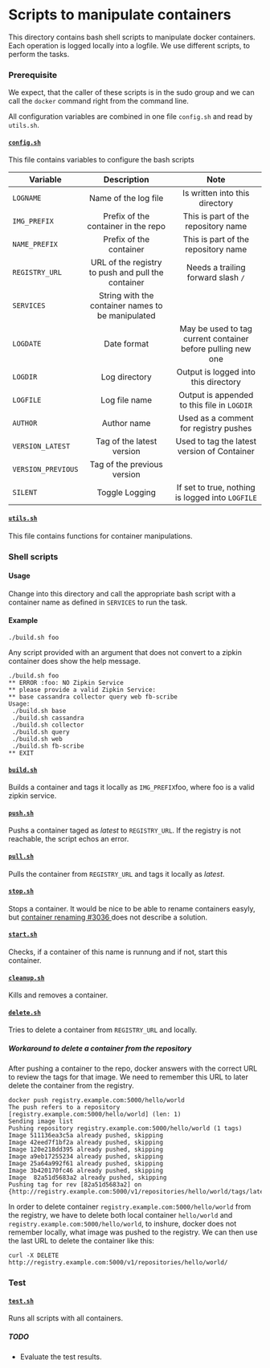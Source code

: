 # Scripts to manipulate containers

This directory contains bash shell scripts to manipulate docker containers.
Each operation is logged locally into a logfile. We use different scripts, 
to perform the tasks. 

### Prerequisite
We expect, that the caller of these scripts is in the sudo group and we can call the `docker` 
command right from the command line. 

All configuration variables are combined in one file `config.sh` and read by `utils.sh`.
#### [`config.sh`](config.sh)
This file contains variables to configure the bash scripts

| Variable | Description | Note |
|---------|:---------:|:-------:|
|`LOGNAME`  | Name of the log file | Is written into this directory|
|`IMG_PREFIX`   | Prefix of the container in the repo | This is part of the repository name| 
|`NAME_PREFIX`   | Prefix of the container | This is part of the repository name| 
|`REGISTRY_URL`| URL of the registry to push and pull the container | Needs a trailing forward slash `/`|
|`SERVICES` | String with the container names to be manipulated  | |
|`LOGDATE`| Date format| May be used to tag current container before pulling new one |
|`LOGDIR`| Log directory| Output is logged into this directory |
|`LOGFILE`| Log file name| Output is appended to this file in `LOGDIR`|
|`AUTHOR`|Author name| Used as a comment for registry pushes|
|`VERSION_LATEST`| Tag of the latest version|Used to tag the latest version of Container|
|`VERSION_PREVIOUS`| Tag of the previous version||
|`SILENT`| Toggle Logging| If set to true, nothing is logged into `LOGFILE`|
#### [`utils.sh`](utils.sh) 
This file contains functions for container manipulations.

### Shell scripts
####  Usage
Change into this directory and call the appropriate bash script with a container name
as defined in  `SERVICES` to run the task.

#### Example
`./build.sh foo`

Any script provided with an argument that does not convert to a zipkin container does show the help message.
```
./build.sh foo
** ERROR :foo: NO Zipkin Service
** please provide a valid Zipkin Service: 
** base cassandra collector query web fb-scribe
Usage:
 ./build.sh base 
 ./build.sh cassandra 
 ./build.sh collector 
 ./build.sh query 
 ./build.sh web 
 ./build.sh fb-scribe 
** EXIT 

```
#### [`build.sh`](build.sh)
Builds a container and  tags it locally as `IMG_PREFIX`foo, where foo is a valid zipkin service.
#### [`push.sh`](push.sh)
Pushs a container taged as *latest* to `REGISTRY_URL`. If the registry is not reachable, the script echos an error.
#### [`pull.sh`](pull.sh)
Pulls the container from `REGISTRY_URL` and tags it locally as *latest*.
#### [`stop.sh`](stop.sh)
Stops a container. It would be nice to be able to
rename containers easyly, but [ container renaming #3036 ](https://github.com/dotcloud/docker/issues/3036) 
does not describe a solution.
#### [`start.sh`](start.sh)
Checks, if a container of this name is runnung and if not, start this container.
#### [`cleanup.sh`](cleanup.sh)
Kills and removes a container.
#### [`delete.sh`](delete.sh)
Tries to delete a container from `REGISTRY_URL` and locally.

##### Workaround to delete a container from the repository
After pushing a container to the repo, docker answers with the correct URL to review the tags for that image. 
  We need to remember this URL to later delete the container from the registry.

``` 
docker push registry.example.com:5000/hello/world 
The push refers to a repository [registry.example.com:5000/hello/world] (len: 1)
Sending image list
Pushing repository registry.example.com:5000/hello/world (1 tags)
Image 511136ea3c5a already pushed, skipping
Image 42eed7f1bf2a already pushed, skipping
Image 120e218dd395 already pushed, skipping
Image a9eb17255234 already pushed, skipping
Image 25a64a992f61 already pushed, skipping
Image 3b420170fc46 already pushed, skipping
Image  82a51d5683a2 already pushed, skipping
Pushing tag for rev [82a51d5683a2] on {http://registry.example.com:5000/v1/repositories/hello/world/tags/latest} 
```
In order to delete container `registry.example.com:5000/hello/world` from the registry, we have to delete both local container `hello/world` and `registry.example.com:5000/hello/world`, to inshure, docker does not remember locally, what image was pushed to the registry. 
We can then use the last URL to delete the container like this:

`curl -X DELETE http://registry.example.com:5000/v1/repositories/hello/world/`

### Test
#### [`test.sh`](test.sh)
Runs all scripts with all containers. 
##### TODO
* Evaluate the test results.
